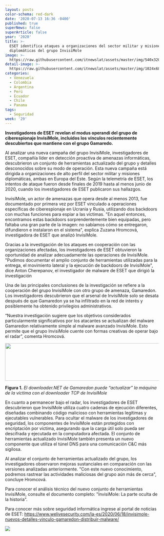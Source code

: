 ```yaml
---
layout: posts
color-schema: red-dark
date: '2020-07-13 16:36 -0400'
published: true
superNews: false
superArticle: false
year: '2020'
title: >-
  ESET identifica ataques a organizaciones del sector militar y misiones
  diplomáticas del grupo InvisiMole 
image: >-
  https://raw.githubusercontent.com/itnewslat/assets/master/img/540x320/Militares-p.jpg
detail-image: >-
  https://raw.githubusercontent.com/itnewslat/assets/master/img/1024x680/Militares-g.jpg
categories:
  - Venezuela
  - Colombia
  - Argentina
  - Perú
  - Ecuador
  - Chile
  - Panama
tags:
  - Seguridad
week: '29'
---
```

**Investigadores de ESET revelan el modus operandi del grupo de ciberespionaje InvisiMole, incluidos los vínculos recientemente descubiertos que mantiene con el grupo Gamaredo.**

Al analizar una nueva campaña del grupo InvisiMole, investigadores de ESET, compañía líder en detección proactiva de amenazas informáticas, descubrieron un conjunto de herramientas actualizado del grupo y detalles desconocidos sobre su modo de operación. Esta nueva campaña está dirigida a organizaciones de alto perfil del sector militar y misiones diplomáticas, ambas en Europa del Este. Según la telemetría de ESET, los intentos de ataque fueron desde finales de 2019 hasta al menos junio de 2020, cuando los investigadores de ESET publicaron sus hallazgos.
 
InvisiMole, un actor de amenazas que opera desde al menos 2013, fue documentado por primera vez por ESET vinculado a operaciones específicas de ciberespionaje en Ucrania y Rusia, utilizando dos backdoors con muchas funciones para espiar a las víctimas. "En aquel entonces, encontramos estas backdoors sorprendentemente bien equipadas, pero faltaba una gran parte de la imagen: no sabíamos cómo se entregaron, difundieron e instalaron en el sistema", explica Zuzana Hromcová, investigadora de ESET que analizó InvisiMole.
 
Gracias a la investigación de los ataques en cooperación con las organizaciones afectadas, los investigadores de ESET obtuvieron la oportunidad de analizar adecuadamente las operaciones de InvisiMole. "Pudimos documentar el amplio conjunto de herramientas utilizadas para la entrega, el movimiento lateral y la ejecución de backdoors de InvisiMole", dice Anton Cherepanov, el investigador de malware de ESET que dirigió la investigación
 
Una de las principales conclusiones de la investigación se refiere a la cooperación del grupo InvisiMole con otro grupo de amenaza, Gamaredon. Los investigadores descubrieron que el arsenal de InvisiMole solo se desata después de que Gamaredon ya se ha infiltrado en la red de interés y posiblemente ha obtenido privilegios administrativos.
 
“Nuestra investigación sugiere que los objetivos considerados particularmente significativos por los atacantes se actualizan del malware Gamaredon relativamente simple al malware avanzado InvisiMole. Esto permite que el grupo InvisiMole cuente con formas creativas de operar bajo el radar”, comenta Hromcová.
 
 <center>
<div class='img'><img class="alignnone" src="http://technocio.com/wp-content/uploads/2020/07/ESET-1-1.jpg" alt="" width="600" height="123" /></div>
</center>

**Figura 1.** _El downloader.NET de Gamaredon puede “actualizar” la máquina de la víctima con el downloader TCP de InvisiMole_
 
En cuanto a permanecer bajo el radar, los investigadores de ESET descubrieron que InvisiMole utiliza cuatro cadenas de ejecución diferentes, diseñadas combinando código malicioso con herramientas legítimas y ejecutables vulnerables. Para ocultar el malware de los investigadores de seguridad, los componentes de InvisiMole están protegidos con encriptación por víctima, asegurando que la carga útil solo pueda ser descifrada y ejecutada en la computadora afectada. El conjunto de herramientas actualizado InvisiMole también presenta un nuevo componente que utiliza el túnel DNS para una comunicación C&C más sigilosa.
 
Al analizar el conjunto de herramientas actualizado del grupo, los investigadores observaron mejoras sustanciales en comparación con las versiones analizadas anteriormente. "Con este nuevo conocimiento, podremos rastrear las actividades maliciosas del grupo aún más de cerca", concluye Hromcová.
 
Para conocer el análisis técnico del nuevo conjunto de herramientas InvisiMole, consulte el documento completo: "InvisiMole: La parte oculta de la historia".
 
Para conocer más sobre seguridad informática ingrese al portal de noticias de ESET: https://www.welivesecurity.com/la-es/2020/06/18/invisimole-nuevos-detalles-vinculo-gamaredon-distribuir-malware/
 
<img src="https://tracker.metricool.com/c3po.jpg?hash=56f88a41e39ab42c063cc51676587a04"/>